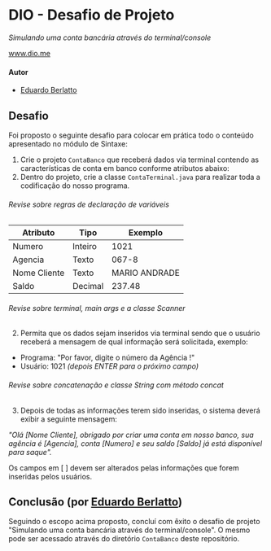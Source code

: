# DIO - Desafio de Projeto
*Simulando uma conta bancária através do terminal/console*

www.dio.me

#### Autor
- [Eduardo Berlatto](https://github.com/TheBerlatto)

## Desafio

Foi proposto o seguinte desafio para colocar em prática todo o conteúdo apresentado no módulo de Sintaxe:

1. Crie o projeto `ContaBanco` que receberá dados via terminal contendo as características de conta em banco conforme atributos abaixo:
2. Dentro do projeto, crie a classe `ContaTerminal.java` para realizar toda a codificação do nosso programa.

###### Revise sobre regras de declaração de variáveis

| Atributo  | Tipo     | Exemplo   
| --------- | ---------| ------- 
| Numero    | Inteiro  | 1021 
| Agencia   | Texto    | 067-8
| Nome Cliente | Texto    | MARIO ANDRADE
| Saldo | Decimal |237.48


###### Revise sobre terminal, main args e a classe Scanner
2. Permita que os dados sejam inseridos via terminal sendo que o usuário receberá a mensagem de qual informação será solicitada, exemplo:

* Programa: "Por favor, digite o número da Agência !"
* Usuário: 1021 *(depois ENTER para o próximo campo)* 

###### Revise sobre concatenação e classe String com método concat

3. Depois de todas as informações terem sido inseridas, o sistema deverá exibir a seguinte mensagem:

*"Olá [Nome Cliente], obrigado por criar uma conta em nosso banco, sua agência é [Agencia], conta [Numero] e seu saldo [Saldo] já está disponível para saque".*

Os campos em [ ] devem ser alterados pelas informações que forem inseridas pelos usuários.

## Conclusão (por [Eduardo Berlatto](https://github.com/TheBerlatto))

Seguindo o escopo acima proposto, concluí com êxito o desafio de projeto "Simulando uma conta bancária através do terminal/console". O mesmo pode ser acessado através do diretório `ContaBanco` deste repositório.